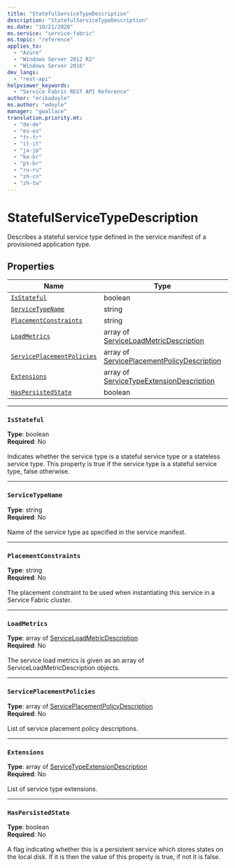 ```yaml
---
title: "StatefulServiceTypeDescription"
description: "StatefulServiceTypeDescription"
ms.date: "10/21/2020"
ms.service: "service-fabric"
ms.topic: "reference"
applies_to: 
  - "Azure"
  - "Windows Server 2012 R2"
  - "Windows Server 2016"
dev_langs: 
  - "rest-api"
helpviewer_keywords: 
  - "Service Fabric REST API Reference"
author: "erikadoyle"
ms.author: "edoyle"
manager: "gwallace"
translation.priority.mt: 
  - "de-de"
  - "es-es"
  - "fr-fr"
  - "it-it"
  - "ja-jp"
  - "ko-kr"
  - "pt-br"
  - "ru-ru"
  - "zh-cn"
  - "zh-tw"
---
```

# StatefulServiceTypeDescription

Describes a stateful service type defined in the service manifest of a provisioned application type.

## Properties
| Name | Type | Required |
| --- | --- | --- |
| [`IsStateful`](#isstateful) | boolean | No |
| [`ServiceTypeName`](#servicetypename) | string | No |
| [`PlacementConstraints`](#placementconstraints) | string | No |
| [`LoadMetrics`](#loadmetrics) | array of [ServiceLoadMetricDescription](sfclient-v80-model-serviceloadmetricdescription.md) | No |
| [`ServicePlacementPolicies`](#serviceplacementpolicies) | array of [ServicePlacementPolicyDescription](sfclient-v80-model-serviceplacementpolicydescription.md) | No |
| [`Extensions`](#extensions) | array of [ServiceTypeExtensionDescription](sfclient-v80-model-servicetypeextensiondescription.md) | No |
| [`HasPersistedState`](#haspersistedstate) | boolean | No |

____
### `IsStateful`
__Type__: boolean <br/>
__Required__: No<br/>
<br/>
Indicates whether the service type is a stateful service type or a stateless service type. This property is true if the service type is a stateful service type, false otherwise.

____
### `ServiceTypeName`
__Type__: string <br/>
__Required__: No<br/>
<br/>
Name of the service type as specified in the service manifest.

____
### `PlacementConstraints`
__Type__: string <br/>
__Required__: No<br/>
<br/>
The placement constraint to be used when instantiating this service in a Service Fabric cluster.

____
### `LoadMetrics`
__Type__: array of [ServiceLoadMetricDescription](sfclient-v80-model-serviceloadmetricdescription.md) <br/>
__Required__: No<br/>
<br/>
The service load metrics is given as an array of ServiceLoadMetricDescription objects.

____
### `ServicePlacementPolicies`
__Type__: array of [ServicePlacementPolicyDescription](sfclient-v80-model-serviceplacementpolicydescription.md) <br/>
__Required__: No<br/>
<br/>
List of service placement policy descriptions.

____
### `Extensions`
__Type__: array of [ServiceTypeExtensionDescription](sfclient-v80-model-servicetypeextensiondescription.md) <br/>
__Required__: No<br/>
<br/>
List of service type extensions.

____
### `HasPersistedState`
__Type__: boolean <br/>
__Required__: No<br/>
<br/>
A flag indicating whether this is a persistent service which stores states on the local disk. If it is then the value of this property is true, if not it is false.
